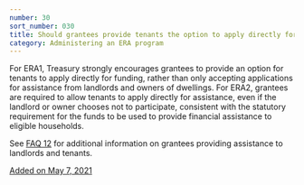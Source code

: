 ```yaml
---
number: 30
sort_number: 030
title: Should grantees provide tenants the option to apply directly for ERA assistance, rather than only accepting applications for assistance from landlords and owners of dwellings?
category: Administering an ERA program
---
```


For ERA1, Treasury strongly encourages grantees to provide an option for tenants to apply directly for funding, rather than only accepting applications for assistance from landlords and owners of dwellings. For ERA2, grantees are required to allow tenants to apply directly for assistance, even if the landlord or owner chooses not to participate, consistent with the statutory requirement for the funds to be used to provide financial assistance to eligible households.

See <a href="#12">FAQ 12</a> for additional information on grantees providing assistance to landlords and tenants.

<a href="{{ site.baseurl }}/implementation-guidance/changes/" class="era-guidance__datestamp">Added on May 7, 2021</a>